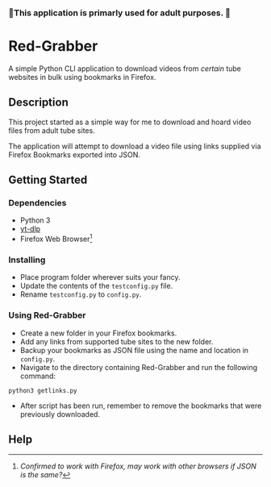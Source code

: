 ### 🔞This application is primarly used for adult purposes. 🔞

# Red-Grabber

A simple Python CLI application to download videos from *certain* tube websites in bulk using bookmarks in Firefox.

## Description

This project started as a simple way for me to download and hoard video files from adult tube sites.

The application will attempt to download a video file using links supplied via Firefox Bookmarks exported into JSON.


## Getting Started

### Dependencies

* Python 3
* [yt-dlp](https://github.com/yt-dlp/yt-dlp)
* Firefox Web Browser[^1]

 [^1]: *Confirmed to work with Firefox, may work with other browsers if JSON is the same?*

### Installing

* Place program folder wherever suits your fancy.
* Update the contents of the `testconfig.py` file.
* Rename `testconfig.py` to `config.py`.

### Using Red-Grabber

* Create a new folder in your Firefox bookmarks. 
* Add any links from supported tube sites to the new folder.
* Backup your bookmarks as JSON file using the name and location in `config.py`.
* Navigate to the directory containing Red-Grabber and run the following command:
```
python3 getlinks.py
```
* After script has been run, remember to remove the bookmarks that were previously downloaded.

## Help

